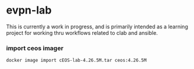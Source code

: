 # evpn-lab

This is currently a work in progress, and is primarily intended as a learning project for working thru workflows related to clab and ansible.

### import ceos imager

```
docker image import cEOS-lab-4.26.5M.tar ceos:4.26.5M
```

